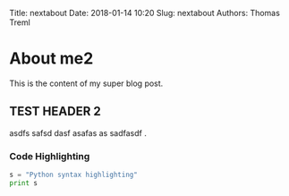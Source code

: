 Title: nextabout
Date: 2018-01-14 10:20
Slug: nextabout
Authors: Thomas Treml

# About me2
This is the content of my super blog post.

## TEST HEADER 2
asdfs safsd  dasf asafas as sadfasdf .

### Code Highlighting
```python
s = "Python syntax highlighting"
print s
```
